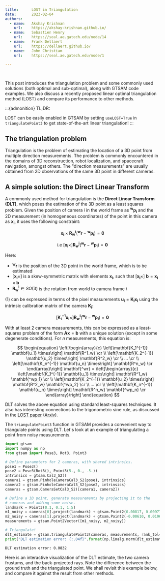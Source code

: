 ```yaml
---
title:      LOST in Triangulation
date:       2023-02-04
authors:
  - name:   Akshay Krishnan
    url:    https://akshay-krishnan.github.io/
  - name:   Sebastien Henry
    url:    https://seal.ae.gatech.edu/node/14
  - name:   Frank Dellaert
    url:    https://dellaert.github.io/
  - name:   John Christian
    url:    https://seal.ae.gatech.edu/node/1

---
```


<link rel="stylesheet" href="/assets/css/slideshow.css">

<div style="display:none"> <!-- custom latex commands here -->
  $
    \usepackage{amsmath}
    \usepackage[makeroom]{cancel}
  $
</div>

<style>
.MJXc-display {
    overflow-x: auto;
    overflow-y: hidden;
    scrollbar-width: none; /* Firefox */
    -ms-overflow-style: none;  /* Internet Explorer 10+ */
}
.MJXc-display::-webkit-scrollbar {
    width: 5px;
    height: 2px;
}
.MJXc-display::-webkit-scrollbar-track {
    background: transparent;
}
.MJXc-display::-webkit-scrollbar-thumb {
    background: #ddd;
    visibility:hidden;
}
.MJXc-display:hover::-webkit-scrollbar-thumb {
    visibility:visible;
}
</style> <!-- horizontal scrolling -->

<br>

This post introduces the triangulation problem and some commonly used solutions (both optimal and sub-optimal), along with GTSAM code examples. We also discuss a recently proposed linear optimal triangulation method (LOST) and compare its performance to other methods. 

:::{admonition} TL;DR:

LOST can be easily enabled in GTSAM by setting `useLOST=True` in `triangulatePoint3` to get state-of-the-art linear triangulation!
:::

## The triangulation problem

Triangulation is the problem of estimating the location of a 3D point from multiple direction measurements. The problem is commonly encountered in the domains of 3D reconstruction, robot localization, and spacecraft navigation, amongst others. The "direction measurements" are usually obtained from 2D observations of the same 3D point in different cameras.

## A simple solution: the Direct Linear Transform

A commonly used method for triangulation is the **Direct Linear Transform (DLT)**, which poses the estimation of the 3D point as a least squares problem. Given the position of camera $i$ in the world frame as $\mathbf{^wp_i}$ and the 2D measurement (in homogeneous coordinates) of the point in this camera as $\mathbf{x_i}$, it uses the following constraint:

$$
\begin{equation}
 \mathbf{x_i} \times \mathbf{R^i_w} (\mathbf{^wr} - \mathbf{^wp_i})  = \mathbf{0}
\label{eq:dlt-constraint}
\end{equation}
$$

$$ \text{i.e } [\mathbf{x_i} \times] \mathbf{R^i_w} (\mathbf{^wr} - \mathbf{^wp_i})  = \mathbf{0}$$

Here: 
- $\mathbf{^wr}$ is the position of the 3D point in the world frame, which is to be estimated
- $[\mathbf{x_i} \times]$ is a skew-symmetric matrix with elements $\mathbf{x_i}$, such that $[\mathbf{x_i} \times] \ \mathbf{b} = \mathbf{x_i} \times \mathbf{b}$ 
- $\mathbf{R^i_w} \in SO(3)$ is the rotation from world to camera frame $i$

(1) can be expressed in terms of the pixel measurements $\mathbf{u_i} = \mathbf{K_i} \mathbf{x_i}$ using the intrinsic calibration matrix of the camera $\mathbf{K_i}$:

$$
\begin{equation}
    [\mathbf{K_i^{-1}} \mathbf{u_i} \times] \mathbf{R^i_w} (\mathbf{^wr} - \mathbf{^wp_i})  = \mathbf{0}
\end{equation}
$$

With at least 2 camera measurements, this can be expressed as a least-squares problem of the form $\mathbf{A x} = \mathbf{b}$ with a unique solution (except in some degenerate conditions). For $n$ measurements, this equation is:

$$
\begin{equation}
\left[\begin{array}{c}
\left[\mathbf{K_1^{-1}} \mathbf{u_1} \times\right] \mathbf{R^1_w} \cr	\\
\left[\mathbf{K_2^{-1}} \mathbf{u_2} \times\right] \mathbf{R^2_w} \cr	\\
... \cr \\
\left[\mathbf{K_n^{-1}} \mathbf{u_n} \times\right] \mathbf{R^n_w} \cr
\end{array}\right] \mathbf{^wr} = 
\left[\begin{array}{c}
\left[\mathbf{K_1^{-1}} \mathbf{u_1} \times\right] \mathbf{R^1_w} \mathbf{^wp_1} \cr	\\
\left[\mathbf{K_2^{-1}} \mathbf{u_2} \times\right] \mathbf{R^2_w} \mathbf{^wp_2} \cr	\\
... \cr \\
\left[\mathbf{K_n^{-1}} \mathbf{u_n} \times\right] \mathbf{R^n_w} \mathbf{^wp_n} \cr
\end{array}\right]
\end{equation}
$$


DLT solves the above equation using standard least-squares techniques. It also has interesting connections to the trigonometric sine rule, as discussed in the [LOST paper](https://doi.org/10.2514/1.G006989) ([Arxiv](https://arxiv.org/pdf/2205.12197.pdf)).

The `triangulatePoint3` function in GTSAM provides a convenient way to triangulate points using DLT. Let's look at an example of triangulating a point from noisy measurements. 

```python
import gtsam
import numpy as np
from gtsam import Pose3, Rot3, Point3

# Define parameters for 2 cameras, with shared intrinsics.
pose1 = Pose3()
pose2 = Pose3(Rot3(), Point3(5., 0., -5.))
intrinsics = gtsam.Cal3_S2()
camera1 = gtsam.PinholeCameraCal3_S2(pose1, intrinsics)
camera2 = gtsam.PinholeCameraCal3_S2(pose2, intrinsics)
cameras = gtsam.CameraSetCal3_S2([camera1, camera2])

# Define a 3D point, generate measurements by projecting it to the 
# cameras and adding some noise.
landmark = Point3(0.1, 0.1, 1.5)
m1_noisy = cameras[0].project(landmark) + gtsam.Point2(0.00817, 0.00977)
m2_noisy = cameras[1].project(landmark) + gtsam.Point2(-0.00610, 0.01969)
measurements = gtsam.Point2Vector([m1_noisy, m2_noisy])

# Triangulate!
dlt_estimate = gtsam.triangulatePoint3(cameras, measurements, rank_tol=1e-9, optimize=False)
print("DLT estimation error: {:.04f}".format(np.linalg.norm(dlt_estimate - landmark)))
```

```sh
DLT estimation error: 0.0832
```

Here is an interactive visualization of the DLT estimate, the two camera frustums, and the back-projected rays. Note the difference between the ground truth and the triangulated point. We shall revisit this example below, and compare it against the result from other methods.

<!-- ====================   Start of visualization HTML ==========================  -->
<br>
<div>

<script type="text/javascript">window.PlotlyConfig = {MathJaxConfig: 'local'};

</script>
<script src="https://cdn.plot.ly/plotly-2.8.3.min.js">

</script>                

<div id="ff2ecfc1-2997-4c71-8bdd-a6d3dc27274d" class="plotly-graph-div" style="height:100%; width:100%;">

</div>            

<script type="text/javascript">

window.PLOTLYENV=window.PLOTLYENV || {};                                    if (document.getElementById("ff2ecfc1-2997-4c71-8bdd-a6d3dc27274d")) {                    Plotly.newPlot(                        "ff2ecfc1-2997-4c71-8bdd-a6d3dc27274d",                        [{"legendgroup":"camera 1","mode":"lines","name":"camera 1","x":[0.0,-0.8,null,0.0,-0.8,null,0.0,0.8,null,0.0,0.8,null,-0.8,-0.8,null,-0.8,0.8,null,0.8,-0.8,null,0.8,0.8,null],"y":[0.0,-0.6,null,0.0,0.6,null,0.0,-0.6,null,0.0,0.6,null,-0.6,0.6,null,0.6,0.6,null,-0.6,-0.6,null,0.6,-0.6,null],"z":[0.0,1.0,null,0.0,1.0,null,0.0,1.0,null,0.0,1.0,null,1.0,1.0,null,1.0,1.0,null,1.0,1.0,null,1.0,1.0,null],"type":"scatter3d"},{"legendgroup":"camera 2","mode":"lines","name":"camera 2","x":[5.0,4.2,null,5.0,4.2,null,5.0,5.8,null,5.0,5.8,null,4.2,4.2,null,4.2,5.8,null,5.8,4.2,null,5.8,5.8,null],"y":[0.0,-0.6,null,0.0,0.6,null,0.0,-0.6,null,0.0,0.6,null,-0.6,0.6,null,0.6,0.6,null,-0.6,-0.6,null,0.6,-0.6,null],"z":[-5.0,-4.0,null,-5.0,-4.0,null,-5.0,-4.0,null,-5.0,-4.0,null,-4.0,-4.0,null,-4.0,-4.0,null,-4.0,-4.0,null,-4.0,-4.0,null],"type":"scatter3d"},{"legendgroup":"GT point","marker":{"size":2.0},"mode":"markers","name":"GT point","x":[0.1],"y":[0.1],"z":[1.5],"type":"scatter3d"},{"legendgroup":"DLT estimate","marker":{"size":2.0},"mode":"markers","name":"DLT estimate","x":[0.1023714151218403],"y":[0.16890260533047632],"z":[1.453409909325872],"type":"scatter3d"},{"legendgroup":"ray 1","marker":{"size":[0,6,0],"symbol":"diamond"},"mode":"lines+markers","name":"ray 1","x":[0.0,0.14967333333333332,null],"y":[0.0,0.15287333333333333,null],"z":[0.0,2.0,null],"type":"scatter3d"},{"legendgroup":"ray 2","marker":{"size":[0,6,0],"symbol":"diamond"},"mode":"lines+markers","name":"ray 2","x":[5.0,-0.3196230769230777,null],"y":[0.0,0.2455223076923077,null],"z":[-5.0,2.0,null],"type":"scatter3d"}],                        {"template":{"data":{"bar":[{"error_x":{"color":"#2a3f5f"},"error_y":{"color":"#2a3f5f"},"marker":{"line":{"color":"#E5ECF6","width":0.5},"pattern":{"fillmode":"overlay","size":10,"solidity":0.2}},"type":"bar"}],"barpolar":[{"marker":{"line":{"color":"#E5ECF6","width":0.5},"pattern":{"fillmode":"overlay","size":10,"solidity":0.2}},"type":"barpolar"}],"carpet":[{"aaxis":{"endlinecolor":"#2a3f5f","gridcolor":"white","linecolor":"white","minorgridcolor":"white","startlinecolor":"#2a3f5f"},"baxis":{"endlinecolor":"#2a3f5f","gridcolor":"white","linecolor":"white","minorgridcolor":"white","startlinecolor":"#2a3f5f"},"type":"carpet"}],"choropleth":[{"colorbar":{"outlinewidth":0,"ticks":""},"type":"choropleth"}],"contour":[{"colorbar":{"outlinewidth":0,"ticks":""},"colorscale":[[0.0,"#0d0887"],[0.1111111111111111,"#46039f"],[0.2222222222222222,"#7201a8"],[0.3333333333333333,"#9c179e"],[0.4444444444444444,"#bd3786"],[0.5555555555555556,"#d8576b"],[0.6666666666666666,"#ed7953"],[0.7777777777777778,"#fb9f3a"],[0.8888888888888888,"#fdca26"],[1.0,"#f0f921"]],"type":"contour"}],"contourcarpet":[{"colorbar":{"outlinewidth":0,"ticks":""},"type":"contourcarpet"}],"heatmap":[{"colorbar":{"outlinewidth":0,"ticks":""},"colorscale":[[0.0,"#0d0887"],[0.1111111111111111,"#46039f"],[0.2222222222222222,"#7201a8"],[0.3333333333333333,"#9c179e"],[0.4444444444444444,"#bd3786"],[0.5555555555555556,"#d8576b"],[0.6666666666666666,"#ed7953"],[0.7777777777777778,"#fb9f3a"],[0.8888888888888888,"#fdca26"],[1.0,"#f0f921"]],"type":"heatmap"}],"heatmapgl":[{"colorbar":{"outlinewidth":0,"ticks":""},"colorscale":[[0.0,"#0d0887"],[0.1111111111111111,"#46039f"],[0.2222222222222222,"#7201a8"],[0.3333333333333333,"#9c179e"],[0.4444444444444444,"#bd3786"],[0.5555555555555556,"#d8576b"],[0.6666666666666666,"#ed7953"],[0.7777777777777778,"#fb9f3a"],[0.8888888888888888,"#fdca26"],[1.0,"#f0f921"]],"type":"heatmapgl"}],"histogram":[{"marker":{"pattern":{"fillmode":"overlay","size":10,"solidity":0.2}},"type":"histogram"}],"histogram2d":[{"colorbar":{"outlinewidth":0,"ticks":""},"colorscale":[[0.0,"#0d0887"],[0.1111111111111111,"#46039f"],[0.2222222222222222,"#7201a8"],[0.3333333333333333,"#9c179e"],[0.4444444444444444,"#bd3786"],[0.5555555555555556,"#d8576b"],[0.6666666666666666,"#ed7953"],[0.7777777777777778,"#fb9f3a"],[0.8888888888888888,"#fdca26"],[1.0,"#f0f921"]],"type":"histogram2d"}],"histogram2dcontour":[{"colorbar":{"outlinewidth":0,"ticks":""},"colorscale":[[0.0,"#0d0887"],[0.1111111111111111,"#46039f"],[0.2222222222222222,"#7201a8"],[0.3333333333333333,"#9c179e"],[0.4444444444444444,"#bd3786"],[0.5555555555555556,"#d8576b"],[0.6666666666666666,"#ed7953"],[0.7777777777777778,"#fb9f3a"],[0.8888888888888888,"#fdca26"],[1.0,"#f0f921"]],"type":"histogram2dcontour"}],"mesh3d":[{"colorbar":{"outlinewidth":0,"ticks":""},"type":"mesh3d"}],"parcoords":[{"line":{"colorbar":{"outlinewidth":0,"ticks":""}},"type":"parcoords"}],"pie":[{"automargin":true,"type":"pie"}],"scatter":[{"marker":{"colorbar":{"outlinewidth":0,"ticks":""}},"type":"scatter"}],"scatter3d":[{"line":{"colorbar":{"outlinewidth":0,"ticks":""}},"marker":{"colorbar":{"outlinewidth":0,"ticks":""}},"type":"scatter3d"}],"scattercarpet":[{"marker":{"colorbar":{"outlinewidth":0,"ticks":""}},"type":"scattercarpet"}],"scattergeo":[{"marker":{"colorbar":{"outlinewidth":0,"ticks":""}},"type":"scattergeo"}],"scattergl":[{"marker":{"colorbar":{"outlinewidth":0,"ticks":""}},"type":"scattergl"}],"scattermapbox":[{"marker":{"colorbar":{"outlinewidth":0,"ticks":""}},"type":"scattermapbox"}],"scatterpolar":[{"marker":{"colorbar":{"outlinewidth":0,"ticks":""}},"type":"scatterpolar"}],"scatterpolargl":[{"marker":{"colorbar":{"outlinewidth":0,"ticks":""}},"type":"scatterpolargl"}],"scatterternary":[{"marker":{"colorbar":{"outlinewidth":0,"ticks":""}},"type":"scatterternary"}],"surface":[{"colorbar":{"outlinewidth":0,"ticks":""},"colorscale":[[0.0,"#0d0887"],[0.1111111111111111,"#46039f"],[0.2222222222222222,"#7201a8"],[0.3333333333333333,"#9c179e"],[0.4444444444444444,"#bd3786"],[0.5555555555555556,"#d8576b"],[0.6666666666666666,"#ed7953"],[0.7777777777777778,"#fb9f3a"],[0.8888888888888888,"#fdca26"],[1.0,"#f0f921"]],"type":"surface"}],"table":[{"cells":{"fill":{"color":"#EBF0F8"},"line":{"color":"white"}},"header":{"fill":{"color":"#C8D4E3"},"line":{"color":"white"}},"type":"table"}]},"layout":{"annotationdefaults":{"arrowcolor":"#2a3f5f","arrowhead":0,"arrowwidth":1},"autotypenumbers":"strict","coloraxis":{"colorbar":{"outlinewidth":0,"ticks":""}},"colorscale":{"diverging":[[0,"#8e0152"],[0.1,"#c51b7d"],[0.2,"#de77ae"],[0.3,"#f1b6da"],[0.4,"#fde0ef"],[0.5,"#f7f7f7"],[0.6,"#e6f5d0"],[0.7,"#b8e186"],[0.8,"#7fbc41"],[0.9,"#4d9221"],[1,"#276419"]],"sequential":[[0.0,"#0d0887"],[0.1111111111111111,"#46039f"],[0.2222222222222222,"#7201a8"],[0.3333333333333333,"#9c179e"],[0.4444444444444444,"#bd3786"],[0.5555555555555556,"#d8576b"],[0.6666666666666666,"#ed7953"],[0.7777777777777778,"#fb9f3a"],[0.8888888888888888,"#fdca26"],[1.0,"#f0f921"]],"sequentialminus":[[0.0,"#0d0887"],[0.1111111111111111,"#46039f"],[0.2222222222222222,"#7201a8"],[0.3333333333333333,"#9c179e"],[0.4444444444444444,"#bd3786"],[0.5555555555555556,"#d8576b"],[0.6666666666666666,"#ed7953"],[0.7777777777777778,"#fb9f3a"],[0.8888888888888888,"#fdca26"],[1.0,"#f0f921"]]},"colorway":["#636efa","#EF553B","#00cc96","#ab63fa","#FFA15A","#19d3f3","#FF6692","#B6E880","#FF97FF","#FECB52"],"font":{"color":"#2a3f5f"},"geo":{"bgcolor":"white","lakecolor":"white","landcolor":"#E5ECF6","showlakes":true,"showland":true,"subunitcolor":"white"},"hoverlabel":{"align":"left"},"hovermode":"closest","mapbox":{"style":"light"},"paper_bgcolor":"white","plot_bgcolor":"#E5ECF6","polar":{"angularaxis":{"gridcolor":"white","linecolor":"white","ticks":""},"bgcolor":"#E5ECF6","radialaxis":{"gridcolor":"white","linecolor":"white","ticks":""}},"scene":{"xaxis":{"backgroundcolor":"#E5ECF6","gridcolor":"white","gridwidth":2,"linecolor":"white","showbackground":true,"ticks":"","zerolinecolor":"white"},"yaxis":{"backgroundcolor":"#E5ECF6","gridcolor":"white","gridwidth":2,"linecolor":"white","showbackground":true,"ticks":"","zerolinecolor":"white"},"zaxis":{"backgroundcolor":"#E5ECF6","gridcolor":"white","gridwidth":2,"linecolor":"white","showbackground":true,"ticks":"","zerolinecolor":"white"}},"shapedefaults":{"line":{"color":"#2a3f5f"}},"ternary":{"aaxis":{"gridcolor":"white","linecolor":"white","ticks":""},"baxis":{"gridcolor":"white","linecolor":"white","ticks":""},"bgcolor":"#E5ECF6","caxis":{"gridcolor":"white","linecolor":"white","ticks":""}},"title":{"x":0.05},"xaxis":{"automargin":true,"gridcolor":"white","linecolor":"white","ticks":"","title":{"standoff":15},"zerolinecolor":"white","zerolinewidth":2},"yaxis":{"automargin":true,"gridcolor":"white","linecolor":"white","ticks":"","title":{"standoff":15},"zerolinecolor":"white","zerolinewidth":2}}},"margin":{"l":0,"r":0,"t":0,"b":0},"legend":{"y":0.96},"scene":{"aspectmode":"data"}},                        {"responsive": true}                    )                };

</script>

</div>
<br>
<!-- ====================   End of visualization HTML ==========================  -->

## The problem with DLT

DLT provides an exact solution to the triangulation problem in the absence of measurement noise. In practice however, the **2D measurements we use are almost always noisy**, so their back-projected rays may no longer intersect in 3D. The DLT, being an unweighted least squares solution, places equal weight on the residual from each measurement (each row of the linear system in (3)). The trouble is that this does not minimize the proper cost function. The covariance of the estimate with respect to a measurement depends on factors like the *range* of the estimate from the camera (i.e, measurements from closer cameras should be trusted more). Ideally, we should minimize the *covariance-weighted* reprojection errors on the image plane instead of the residuals of the arbitrarily scaled rows of (3). 

## Optimal triangulation

Optimal triangulation computes the maximum likelihood estimate of the weighted residual norm. Consider the common case of noisy measurements $$\mathbf{\tilde{u}_i} = \mathbf{u_i} + \mathbf{n_i}$$, where $\mathbf{n_i}$ is Gaussian noise in 2D pixel space with covariance $\mathbf{\Sigma_{u_i}}$. The noise-free measurement $\mathbf{u_i}$ is a function of the unknown point $\mathbf{^wr}$: 

$$
\begin{equation}
\mathbf{u_i} = \mathbf{\mathit{h_i}(^wr)} = \mathbf{K_i} \mathbf{R^i_w} (\mathbf{^wr} - \mathbf{^wp_i})
\end{equation}
$$
 
<!-- where $\mathbf{S}$ is a matrix of the form $[\mathbf{I}_{2 \times 2} \ \mathbf{0}_{2 \times 1}]$.  -->

The optimal estimate in an MLE framework is the solution that minimizes the weighted residual norm:

$$
\begin{equation}
    J(\mathbf{^wr}) = \sum_{i=1}^{n} \mathbf{n_i^T} \mathbf{\Sigma_{u_i}^{-1}} \mathbf{n_i} =  \sum_{i=1}^{n} \mathbf{(\tilde{u}_i - \mathbf{\mathit{h_i}(^wr)})^T} \mathbf{\Sigma_{u_i}^{-1}} \mathbf{(\tilde{u}_i - \mathbf{\mathit{h_i}(^wr)})}
\end{equation}
$$

For the case of triangulating a point from 2 camera measurements, (5) can be solved analytically as shown by [Hartley and Strum](https://doi.org/10.1006/cviu.1997.0547) and the [LOST paper](https://doi.org/10.2514/1.G006989) ([Arxiv](https://arxiv.org/pdf/2205.12197.pdf)). This usually involves solving a polynomial of degree 6. 

We often encounter triangulation problems with more than two measurements where the degree 6 polynomial solution of Hartley & Sturm no longer applies. In such cases, it is common to minimize (5) using an iterative nonlinear solver starting with the DLT estimate as the initialization. In GTSAM, this can be achieved using a factor graph by setting `optimize=True` in the call to `triangulatePoint3`. This scales to the general case with more than 2 camera measurements, but like all iterative methods, significantly increases the estimation latency. 

```python
# Optimization needs the measurement noise model.
noisemodel = gtsam.noiseModel.Isotropic.Sigma(2, 1e-3)

optimal_estimate = gtsam.triangulatePoint3(cameras, measurements, rank_tol=1e-9, optimize=True, model=noisemodel)
print("Optimal estimation error: {:.04f}".format(np.linalg.norm(optimal_estimate - landmark)))
```

```sh
Optimal estimation error: 0.0549
```

## The Linear Optimal Sine Triangulation (LOST) approach

In their paper on ["Absolute Triangulation Algorithms for Space Exploration"](https://doi.org/10.2514/1.G006989) ([Arxiv](https://arxiv.org/pdf/2205.12197.pdf)), Henry and Christian propose the linear optimal sine triangulation (LOST) method that non-iteratively solves the statistically optimal triangulation problem as a linear system. When only two measurements are available, LOST provides the same answer as Hartley & Sturm's polynomial solution. However, unlike the polynomial solution, LOST scales linearly to an arbitrary number of measurements and remains non-iterative. LOST is a weighted least squares approach that both (1) provides the same solution as and (2) is significantly faster than the iterative nonlinear optimization approach commonly used for optimal triangulation with many (more than two) cameras. 

Their approach minimizes the weighted residual norm in the image-plane coordinates (it can easily be rewritten in terms of pixel coordinates). For a noisy measurement on the image plane $\mathbf{\tilde{x}_i} = \mathbf{x_i} + \mathbf{w_i}$, (1) will have a residual $\mathbf{\epsilon_i}$ given by:

$$
\begin{equation}
 {\mathbf{\tilde{x}_i}} \times \mathbf{R^i_w} (\mathbf{^wr} - \mathbf{^wp_i})  = \mathbf{\epsilon_i}
\end{equation}
$$

Since $[\mathbf{R^i_w} (\mathbf{^wr} - \mathbf{^wp_i}) \times]$ is a skew symmetric matrix, and $\mathbf{\tilde{x}_i} = \mathbf{K_i}^{-1} \mathbf{\tilde{u}_i}$

$$
\begin{equation}
     \mathbf{\epsilon_i} =  [\mathbf{R^i_w} (\mathbf{^wp_i} - \mathbf{^wr}) \times] \  \mathbf{K_i^{-1}} \mathbf{\tilde{u}_i}
\end{equation}
$$

The weighted residual norm to be minimized is:
$$
\begin{equation}
J(\mathbf{^wr}) = \sum_{i=1}^{n} \mathbf{\epsilon_i^T} \mathbf{\Sigma_{\epsilon_i}^{-1}} \mathbf{\epsilon_i}     
\end{equation}
$$

We skip through the bulk of the math in what follows, so please refer to the [LOST paper](https://doi.org/10.2514/1.G006989) ([Arxiv](https://arxiv.org/pdf/2205.12197.pdf)) by Henry and Christian for a neat derivation. The error covariance $\mathbf{\Sigma_{\epsilon_i}}$ can be expressed in terms of the 2D measurement covariance $\mathbf{\Sigma_{x_i}}$ as:

$$
\begin{equation}
 \mathbf{\Sigma_{\epsilon_i}} = -\frac{\rho_i^{2}}{||\mathbf{K_i^{-1}} \mathbf{\tilde{u}_i}||^2} [\mathbf{K_i^{-1}} \mathbf{\tilde{u}_i} \times ] \mathbf{\Sigma_{x_i}} [\mathbf{K_i^{-1}} \mathbf{\tilde{u}_i} \times ]
\end{equation}
$$

where $\rho_i$ is the range of the range of the 3D point from the center of camera $i$. The difficulty with this expression for $\mathbf{\Sigma_{\epsilon_i}}$ is that it is not full rank (not invertible) and the ranges $\rho_i$ are not known a priori (since the 3D point's location is not yet known). The LOST paper shows how both of these difficulties can be avoided and provides a general non-iterative solution. An especially nice result occurs when the image plane measurement errors are isotropic. In this case, minimizing the cost function $J(\mathbf{^wr})$ leads to a simple least squares expression:

$$
\begin{equation}
\left[\begin{array}{c}
q_1 \left[\mathbf{K_1^{-1}} \mathbf{u_1} \times\right] \mathbf{R^1_w} \cr	\\
q_2 \left[\mathbf{K_2^{-1}} \mathbf{u_2} \times\right] \mathbf{R^2_w} \cr	\\
... \cr \\
q_n \left[\mathbf{K_n^{-1}} \mathbf{u_n} \times\right] \mathbf{R^n_w} \cr
\end{array}\right] \mathbf{^wr} = 
\left[\begin{array}{c}
q_1 \left[\mathbf{K_1^{-1}} \mathbf{u_1} \times\right] \mathbf{R^1_w} \mathbf{^wp_1} \cr	\\
q_2 \left[\mathbf{K_2^{-1}} \mathbf{u_2} \times\right] \mathbf{R^2_w} \mathbf{^wp_2} \cr	\\
... \cr \\
q_n \left[\mathbf{K_n^{-1}} \mathbf{u_n} \times\right] \mathbf{R^n_w} \mathbf{^wp_n} \cr
\end{array}\right]
\end{equation}
$$

Note that this looks very much like (3), except for the inclusion of the coefficients $q_i$ (weighted least squares, of course!). The final expression for $q_i$ is:

$$
\begin{equation}
    q_i = \frac{||\mathbf{K_i^{-1}} \mathbf{u_i}||}{\sigma_{x_i} \rho_i} = \frac{|| \mathbf{R^w_i} \mathbf{K_i^{-1}} \mathbf{\tilde{u}_i} \times \ \mathbf{R^w_j} \mathbf{K_j^{-1}} \mathbf{\tilde{u}_j} ||}{\sigma_{x_i} || \mathbf{d_{ij}} \times \ \mathbf{R^w_j} \mathbf{K_j^{-1}} \mathbf{\tilde{u}_j} ||}
\end{equation}
$$

where $\mathbf{d_{ij}} = (\mathbf{^wp_j} - \mathbf{^wp_i})$ is the known baseline between cameras $i$ and $j$. Note that everything on the right-hand side of this expression for $q_i$ is known a priori, and so the optimal LOST weights $q_i$ may be found directly and without any iteration.

Starting from release [4.2a8](https://github.com/borglab/gtsam/releases), gtsam includes an implementation of LOST which can be easily used as follows:

```python
lost_estimate = gtsam.triangulatePoint3(cameras, measurements, 1e-9, optimize=False, model=noisemodel, useLOST=True)
print("LOST estimation error: {:.04f}".format(np.linalg.norm(lost_estimate - landmark)))
```
```sh
LOST estimation error: 0.0581
```

The estimation error obtained above is comparable to that obtained by iterative optimization. Although the LOST error in this particular instance is slightly larger than the iterative solution, sometimes the reverse is true (i.e., sometimes LOST is slightly better). Indeed, as we will see in the next section, the statistics of LOST and the iterative LS solution are identical. 

The visualization below adds the LOST estimate to the DLT estimate we obtained above. Note how the LOST estimate is much closer to the ground truth (especially along X and Y axes) compared to the DLT estimate.

<!-- ====================   Start of visualization HTML ==========================  -->
<br>
<div>

 
<script type="text/javascript">window.PlotlyConfig = {MathJaxConfig: 'local'};</script>
<script src="https://cdn.plot.ly/plotly-2.8.3.min.js"></script>                
<div id="b23b6f24-84b0-4d35-bf97-82930bca6c5d" class="plotly-graph-div" style="height:100%; width:100%;">

</div>            

<script type="text/javascript">                                    window.PLOTLYENV=window.PLOTLYENV || {};                                    if (document.getElementById("b23b6f24-84b0-4d35-bf97-82930bca6c5d")) {                    Plotly.newPlot(                        "b23b6f24-84b0-4d35-bf97-82930bca6c5d",                        [{"legendgroup":"camera 1","mode":"lines","name":"camera 1","x":[0.0,-0.8,null,0.0,-0.8,null,0.0,0.8,null,0.0,0.8,null,-0.8,-0.8,null,-0.8,0.8,null,0.8,-0.8,null,0.8,0.8,null],"y":[0.0,-0.6,null,0.0,0.6,null,0.0,-0.6,null,0.0,0.6,null,-0.6,0.6,null,0.6,0.6,null,-0.6,-0.6,null,0.6,-0.6,null],"z":[0.0,1.0,null,0.0,1.0,null,0.0,1.0,null,0.0,1.0,null,1.0,1.0,null,1.0,1.0,null,1.0,1.0,null,1.0,1.0,null],"type":"scatter3d"},{"legendgroup":"camera 2","mode":"lines","name":"camera 2","x":[5.0,4.2,null,5.0,4.2,null,5.0,5.8,null,5.0,5.8,null,4.2,4.2,null,4.2,5.8,null,5.8,4.2,null,5.8,5.8,null],"y":[0.0,-0.6,null,0.0,0.6,null,0.0,-0.6,null,0.0,0.6,null,-0.6,0.6,null,0.6,0.6,null,-0.6,-0.6,null,0.6,-0.6,null],"z":[-5.0,-4.0,null,-5.0,-4.0,null,-5.0,-4.0,null,-5.0,-4.0,null,-4.0,-4.0,null,-4.0,-4.0,null,-4.0,-4.0,null,-4.0,-4.0,null],"type":"scatter3d"},{"legendgroup":"GT point","marker":{"size":2.0},"mode":"markers","name":"GT point","x":[0.1],"y":[0.1],"z":[1.5],"type":"scatter3d"},{"legendgroup":"DLT estimate","marker":{"size":2.0},"mode":"markers","name":"DLT estimate","x":[0.1023714151218403],"y":[0.16890260533047632],"z":[1.453409909325872],"type":"scatter3d"},{"legendgroup":"LOST estimate","marker":{"size":2.0},"mode":"markers","name":"LOST estimate","x":[0.10783485812100543],"y":[0.11608849005416458],"z":[1.444684619571376],"type":"scatter3d"},{"legendgroup":"ray 1","marker":{"size":[0,6,0],"symbol":"diamond"},"mode":"lines+markers","name":"ray 1","x":[0.0,0.14967333333333332,null],"y":[0.0,0.15287333333333333,null],"z":[0.0,2.0,null],"type":"scatter3d"},{"legendgroup":"ray 2","marker":{"size":[0,6,0],"symbol":"diamond"},"mode":"lines+markers","name":"ray 2","x":[5.0,-0.3196230769230777,null],"y":[0.0,0.2455223076923077,null],"z":[-5.0,2.0,null],"type":"scatter3d"}],                        {"template":{"data":{"bar":[{"error_x":{"color":"#2a3f5f"},"error_y":{"color":"#2a3f5f"},"marker":{"line":{"color":"#E5ECF6","width":0.5},"pattern":{"fillmode":"overlay","size":10,"solidity":0.2}},"type":"bar"}],"barpolar":[{"marker":{"line":{"color":"#E5ECF6","width":0.5},"pattern":{"fillmode":"overlay","size":10,"solidity":0.2}},"type":"barpolar"}],"carpet":[{"aaxis":{"endlinecolor":"#2a3f5f","gridcolor":"white","linecolor":"white","minorgridcolor":"white","startlinecolor":"#2a3f5f"},"baxis":{"endlinecolor":"#2a3f5f","gridcolor":"white","linecolor":"white","minorgridcolor":"white","startlinecolor":"#2a3f5f"},"type":"carpet"}],"choropleth":[{"colorbar":{"outlinewidth":0,"ticks":""},"type":"choropleth"}],"contour":[{"colorbar":{"outlinewidth":0,"ticks":""},"colorscale":[[0.0,"#0d0887"],[0.1111111111111111,"#46039f"],[0.2222222222222222,"#7201a8"],[0.3333333333333333,"#9c179e"],[0.4444444444444444,"#bd3786"],[0.5555555555555556,"#d8576b"],[0.6666666666666666,"#ed7953"],[0.7777777777777778,"#fb9f3a"],[0.8888888888888888,"#fdca26"],[1.0,"#f0f921"]],"type":"contour"}],"contourcarpet":[{"colorbar":{"outlinewidth":0,"ticks":""},"type":"contourcarpet"}],"heatmap":[{"colorbar":{"outlinewidth":0,"ticks":""},"colorscale":[[0.0,"#0d0887"],[0.1111111111111111,"#46039f"],[0.2222222222222222,"#7201a8"],[0.3333333333333333,"#9c179e"],[0.4444444444444444,"#bd3786"],[0.5555555555555556,"#d8576b"],[0.6666666666666666,"#ed7953"],[0.7777777777777778,"#fb9f3a"],[0.8888888888888888,"#fdca26"],[1.0,"#f0f921"]],"type":"heatmap"}],"heatmapgl":[{"colorbar":{"outlinewidth":0,"ticks":""},"colorscale":[[0.0,"#0d0887"],[0.1111111111111111,"#46039f"],[0.2222222222222222,"#7201a8"],[0.3333333333333333,"#9c179e"],[0.4444444444444444,"#bd3786"],[0.5555555555555556,"#d8576b"],[0.6666666666666666,"#ed7953"],[0.7777777777777778,"#fb9f3a"],[0.8888888888888888,"#fdca26"],[1.0,"#f0f921"]],"type":"heatmapgl"}],"histogram":[{"marker":{"pattern":{"fillmode":"overlay","size":10,"solidity":0.2}},"type":"histogram"}],"histogram2d":[{"colorbar":{"outlinewidth":0,"ticks":""},"colorscale":[[0.0,"#0d0887"],[0.1111111111111111,"#46039f"],[0.2222222222222222,"#7201a8"],[0.3333333333333333,"#9c179e"],[0.4444444444444444,"#bd3786"],[0.5555555555555556,"#d8576b"],[0.6666666666666666,"#ed7953"],[0.7777777777777778,"#fb9f3a"],[0.8888888888888888,"#fdca26"],[1.0,"#f0f921"]],"type":"histogram2d"}],"histogram2dcontour":[{"colorbar":{"outlinewidth":0,"ticks":""},"colorscale":[[0.0,"#0d0887"],[0.1111111111111111,"#46039f"],[0.2222222222222222,"#7201a8"],[0.3333333333333333,"#9c179e"],[0.4444444444444444,"#bd3786"],[0.5555555555555556,"#d8576b"],[0.6666666666666666,"#ed7953"],[0.7777777777777778,"#fb9f3a"],[0.8888888888888888,"#fdca26"],[1.0,"#f0f921"]],"type":"histogram2dcontour"}],"mesh3d":[{"colorbar":{"outlinewidth":0,"ticks":""},"type":"mesh3d"}],"parcoords":[{"line":{"colorbar":{"outlinewidth":0,"ticks":""}},"type":"parcoords"}],"pie":[{"automargin":true,"type":"pie"}],"scatter":[{"marker":{"colorbar":{"outlinewidth":0,"ticks":""}},"type":"scatter"}],"scatter3d":[{"line":{"colorbar":{"outlinewidth":0,"ticks":""}},"marker":{"colorbar":{"outlinewidth":0,"ticks":""}},"type":"scatter3d"}],"scattercarpet":[{"marker":{"colorbar":{"outlinewidth":0,"ticks":""}},"type":"scattercarpet"}],"scattergeo":[{"marker":{"colorbar":{"outlinewidth":0,"ticks":""}},"type":"scattergeo"}],"scattergl":[{"marker":{"colorbar":{"outlinewidth":0,"ticks":""}},"type":"scattergl"}],"scattermapbox":[{"marker":{"colorbar":{"outlinewidth":0,"ticks":""}},"type":"scattermapbox"}],"scatterpolar":[{"marker":{"colorbar":{"outlinewidth":0,"ticks":""}},"type":"scatterpolar"}],"scatterpolargl":[{"marker":{"colorbar":{"outlinewidth":0,"ticks":""}},"type":"scatterpolargl"}],"scatterternary":[{"marker":{"colorbar":{"outlinewidth":0,"ticks":""}},"type":"scatterternary"}],"surface":[{"colorbar":{"outlinewidth":0,"ticks":""},"colorscale":[[0.0,"#0d0887"],[0.1111111111111111,"#46039f"],[0.2222222222222222,"#7201a8"],[0.3333333333333333,"#9c179e"],[0.4444444444444444,"#bd3786"],[0.5555555555555556,"#d8576b"],[0.6666666666666666,"#ed7953"],[0.7777777777777778,"#fb9f3a"],[0.8888888888888888,"#fdca26"],[1.0,"#f0f921"]],"type":"surface"}],"table":[{"cells":{"fill":{"color":"#EBF0F8"},"line":{"color":"white"}},"header":{"fill":{"color":"#C8D4E3"},"line":{"color":"white"}},"type":"table"}]},"layout":{"annotationdefaults":{"arrowcolor":"#2a3f5f","arrowhead":0,"arrowwidth":1},"autotypenumbers":"strict","coloraxis":{"colorbar":{"outlinewidth":0,"ticks":""}},"colorscale":{"diverging":[[0,"#8e0152"],[0.1,"#c51b7d"],[0.2,"#de77ae"],[0.3,"#f1b6da"],[0.4,"#fde0ef"],[0.5,"#f7f7f7"],[0.6,"#e6f5d0"],[0.7,"#b8e186"],[0.8,"#7fbc41"],[0.9,"#4d9221"],[1,"#276419"]],"sequential":[[0.0,"#0d0887"],[0.1111111111111111,"#46039f"],[0.2222222222222222,"#7201a8"],[0.3333333333333333,"#9c179e"],[0.4444444444444444,"#bd3786"],[0.5555555555555556,"#d8576b"],[0.6666666666666666,"#ed7953"],[0.7777777777777778,"#fb9f3a"],[0.8888888888888888,"#fdca26"],[1.0,"#f0f921"]],"sequentialminus":[[0.0,"#0d0887"],[0.1111111111111111,"#46039f"],[0.2222222222222222,"#7201a8"],[0.3333333333333333,"#9c179e"],[0.4444444444444444,"#bd3786"],[0.5555555555555556,"#d8576b"],[0.6666666666666666,"#ed7953"],[0.7777777777777778,"#fb9f3a"],[0.8888888888888888,"#fdca26"],[1.0,"#f0f921"]]},"colorway":["#636efa","#EF553B","#00cc96","#ab63fa","#FFA15A","#19d3f3","#FF6692","#B6E880","#FF97FF","#FECB52"],"font":{"color":"#2a3f5f"},"geo":{"bgcolor":"white","lakecolor":"white","landcolor":"#E5ECF6","showlakes":true,"showland":true,"subunitcolor":"white"},"hoverlabel":{"align":"left"},"hovermode":"closest","mapbox":{"style":"light"},"paper_bgcolor":"white","plot_bgcolor":"#E5ECF6","polar":{"angularaxis":{"gridcolor":"white","linecolor":"white","ticks":""},"bgcolor":"#E5ECF6","radialaxis":{"gridcolor":"white","linecolor":"white","ticks":""}},"scene":{"xaxis":{"backgroundcolor":"#E5ECF6","gridcolor":"white","gridwidth":2,"linecolor":"white","showbackground":true,"ticks":"","zerolinecolor":"white"},"yaxis":{"backgroundcolor":"#E5ECF6","gridcolor":"white","gridwidth":2,"linecolor":"white","showbackground":true,"ticks":"","zerolinecolor":"white"},"zaxis":{"backgroundcolor":"#E5ECF6","gridcolor":"white","gridwidth":2,"linecolor":"white","showbackground":true,"ticks":"","zerolinecolor":"white"}},"shapedefaults":{"line":{"color":"#2a3f5f"}},"ternary":{"aaxis":{"gridcolor":"white","linecolor":"white","ticks":""},"baxis":{"gridcolor":"white","linecolor":"white","ticks":""},"bgcolor":"#E5ECF6","caxis":{"gridcolor":"white","linecolor":"white","ticks":""}},"title":{"x":0.05},"xaxis":{"automargin":true,"gridcolor":"white","linecolor":"white","ticks":"","title":{"standoff":15},"zerolinecolor":"white","zerolinewidth":2},"yaxis":{"automargin":true,"gridcolor":"white","linecolor":"white","ticks":"","title":{"standoff":15},"zerolinecolor":"white","zerolinewidth":2}}},"margin":{"l":0,"r":0,"t":0,"b":0},"legend":{"y":0.96},"scene":{"aspectmode":"data"}},                        {"responsive": true}                    )                };

</script>        

</div>
<br>
<!-- ====================   End of visualization HTML ==========================  -->

## How does LOST compare to DLT and iterative optimization?

When triangulating a point several times starting from different noisy measurements, it was found that the standard deviation of the LOST error is comparable to that of iterative optimization, and much lesser than DLT. This improvement reduces with increasing number of camera measurements. The results from 100 trials for each camera configuration are shown in Fig 1. 

<center>
<p> 
    <img src="_static/lost_triangulation/triang_std_dev.png" alt="Fig 1: Error standard deviation for different triangulation methods as a function of number of cameras, with 100 trials for each camera configuration.">
    <br>
    <em>Fig 1: Error standard deviation for different triangulation methods as a function of number of cameras, with 100 trials for each camera configuration.</em> 
</p>
</center>

The latency of LOST is also comparable to DLT and is much lesser than that of iterative optimization. The mean latencies for these methods as a function of the number of cameras are plotted in Fig 2. The latency of iterative optimization increases more rapidly with an increase in the number of camera measurements. 

<center>
<p> 
    <img src="_static/lost_triangulation/triang_time_linear.png" alt="Fig 2: Mean runtime of different triangulation methods as a function of number of cameras.">
    <br>
    <em>Fig 2: Mean runtime of different triangulation methods as a function of number of cameras.</em> 
</p>
</center>

There are two key conclusions from these numerical experiments. First, LOST provides identical triangulation performance (i.e., identical errors) as the iterative nonlinear least squares (DLT+OPT) but at a fraction of the computational cost. There seems to be a strong case for using LOST instead of the conventional iterative methods in most situations - especially when runtime is important. Second, there are certainly some cases (such as this one) where using optimal triangulation provides substantial performance benefits when compared to the DLT.

## When does using optimal triangulation make the most difference?

Is optimal triangulation always better than DLT? There are two cases when it can provide much better results than DLT: 

- The 3D point is at significantly different ranges from each camera that observes it. Since the covariance of the estimate increases with its range from the camera, optimal triangulation weighs measurements from closer cameras more than those from farther cameras. This can also be seen in (12): the weights of each measurement are inversely proportional to the $\rho_i$. The optimal estimates are therefore closer to the measurements from closer cameras.
- When different measurements have different 2D noise models. This can happen if the cameras observing these measurements are of different quality, or the measurement noise is non-uniformly distributed across the image (more on the edges and lesser at the center, for instance). 

In other cases, the results from DLT and optimal triangulation are unlikely to be very different. For highly runtime-constrained applications that encounter the above scenarios, using LOST instead of results from DLT can reduce estimation errors. 

## References

1. ["Absolute Triangulation Algorithms for Space Exploration"](https://doi.org/10.2514/1.G006989), Sébastien Henry, John Christian, Journal of Guidance, Control, and Dynamics 2023 46:1, Pages 21-46.  [Arxiv version Aug '22](https://arxiv.org/pdf/2205.12197.pdf)
2. ["Triangulation"](https://doi.org/10.1006/cviu.1997.0547), Richard Hartley, Peter Sturm, Computer Vision and Image Understanding, November 1997, Volume 68, Issue 2, Pages 146-157